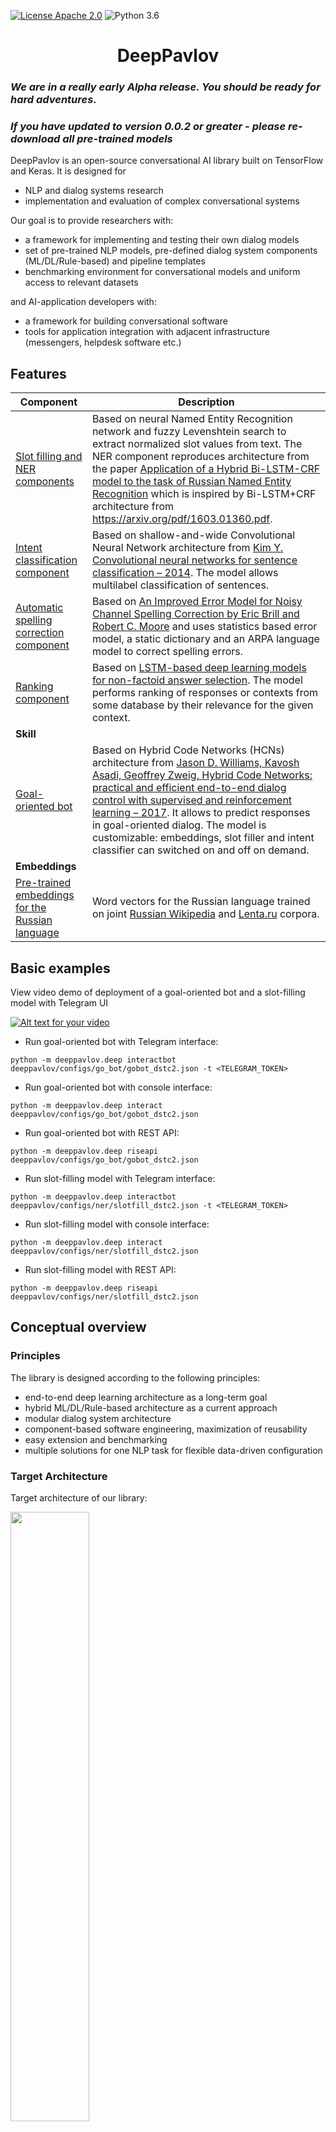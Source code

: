 [![License Apache 2.0](https://img.shields.io/badge/license-Apache%202.0-blue.svg)](https://github.com/deepmipt/DeepPavlov/blob/master/LICENSE)
![Python 3.6](https://img.shields.io/badge/python-3.6-green.svg)

# <center>DeepPavlov</center>
### *We are in a really early Alpha release. You should be ready for hard adventures.*
### *If you have updated to version 0.0.2 or greater - please re-download all pre-trained models*
DeepPavlov is an open-source conversational AI library built on TensorFlow and Keras. It is designed for
 * NLP and dialog systems research
 * implementation and evaluation of complex conversational systems
 
Our goal is to provide researchers with:
 * a framework for implementing and testing their own dialog models
 * set of pre-trained NLP models, pre-defined dialog system components (ML/DL/Rule-based) and pipeline templates
 * benchmarking environment for conversational models and uniform access to relevant datasets
 
and AI-application developers with:
 * a framework for building conversational software
 * tools for application integration with adjacent infrastructure (messengers, helpdesk software etc.)

## Features


| Component | Description |
| --------- | ----------- |
| [Slot filling and NER components](deeppavlov/models/ner/README.md) | Based on neural Named Entity Recognition network and fuzzy Levenshtein search to extract normalized slot values from text. The NER component reproduces architecture from the paper [Application of a Hybrid Bi-LSTM-CRF model to the task of Russian Named Entity Recognition](https://arxiv.org/pdf/1709.09686.pdf) which is inspired by Bi-LSTM+CRF architecture from https://arxiv.org/pdf/1603.01360.pdf. |
| [Intent classification component](deeppavlov/models/classifiers/intents/README.md) | Based on shallow-and-wide Convolutional Neural Network architecture from [Kim Y. Convolutional neural networks for sentence classification – 2014](https://arxiv.org/pdf/1408.5882). The model allows multilabel classification of sentences. |
| [Automatic spelling correction component](deeppavlov/models/spellers/error_model/README.md) | Based on [An Improved Error Model for Noisy Channel Spelling Correction by Eric Brill and Robert C. Moore](http://www.aclweb.org/anthology/P00-1037) and uses statistics based error model, a static dictionary and an ARPA language model to correct spelling errors. |
| [Ranking component](deeppavlov/models/ranking/README.md) |  Based on [LSTM-based deep learning models for non-factoid answer selection](https://arxiv.org/abs/1511.04108). The model performs ranking of responses or contexts from some database by their relevance for the given context. |
| **Skill** |  |
| [Goal-oriented bot](deeppavlov/skills/go_bot/README.md) | Based on Hybrid Code Networks (HCNs) architecture from [Jason D. Williams, Kavosh Asadi, Geoffrey Zweig, Hybrid Code Networks: practical and efficient end-to-end dialog control with supervised and reinforcement learning – 2017](https://arxiv.org/abs/1702.03274). It allows to predict responses in goal-oriented dialog. The model is customizable: embeddings, slot filler and intent classifier can switched on and off on demand. |
| **Embeddings** |  |
| [Pre-trained embeddings for the Russian language](pretrained-vectors.md) | Word vectors for the Russian language trained on joint [Russian Wikipedia](https://ru.wikipedia.org/wiki/%D0%97%D0%B0%D0%B3%D0%BB%D0%B0%D0%B2%D0%BD%D0%B0%D1%8F_%D1%81%D1%82%D1%80%D0%B0%D0%BD%D0%B8%D1%86%D0%B0) and [Lenta.ru](https://lenta.ru/) corpora. |

## Basic examples

View video demo of deployment of a goal-oriented bot and a slot-filling model with Telegram UI

[![Alt text for your video](https://img.youtube.com/vi/yzoiCa_sMuY/0.jpg)](https://youtu.be/yzoiCa_sMuY)
          
 * Run goal-oriented bot with Telegram interface:
 ```
 python -m deeppavlov.deep interactbot deeppavlov/configs/go_bot/gobot_dstc2.json -t <TELEGRAM_TOKEN>
 ```
 * Run goal-oriented bot with console interface:
 ```
 python -m deeppavlov.deep interact deeppavlov/configs/go_bot/gobot_dstc2.json
 ```
  * Run goal-oriented bot with REST API:
 ```
 python -m deeppavlov.deep riseapi deeppavlov/configs/go_bot/gobot_dstc2.json
 ``` 
  * Run slot-filling model with Telegram interface:
 ```
 python -m deeppavlov.deep interactbot deeppavlov/configs/ner/slotfill_dstc2.json -t <TELEGRAM_TOKEN>
 ```
 * Run slot-filling model with console interface:
 ```
 python -m deeppavlov.deep interact deeppavlov/configs/ner/slotfill_dstc2.json
 ```
 * Run slot-filling model with REST API:
 ```
 python -m deeppavlov.deep riseapi deeppavlov/configs/ner/slotfill_dstc2.json
 ```
## Conceptual overview

### Principles
The library is designed according to the following principles:
 * end-to-end deep learning architecture as a long-term goal
 * hybrid ML/DL/Rule-based architecture as a current approach
 * modular dialog system architecture
 * component-based software engineering, maximization of reusability
 * easy extension and benchmarking
 * multiple solutions for one NLP task for flexible data-driven configuration

### Target Architecture
Target architecture of our library:
<p align="left">
<img src="http://lnsigo.mipt.ru/export/images/deeppavlov_architecture.png" width="50%" height="50%"/>
</p>
DeepPavlov is built on top of machine learning frameworks (TensorFlow, Keras). Other external libraries can be used to build basic components.

### Key Concepts
 * `Agent` - a conversational agent communicating with users in natural language (text)
 * `Skill` - a unit of interaction that fulfills user’s needs. Typically, a user’s need is fulfilled by presenting information or completing a transaction (e.g. answer question by FAQ, booking tickets etc.); however, for some tasks success is defined as continuous engagement (e.g. chit-chat)
 * `Components` - atomic functionality blocks
   * `Rule-based Components` - cannot be trained
   * `Machine Learning Components` - can be trained only separately
   * `Deep Learning Components` - can be trained separately and in end-to-end mode being joined in chain
 * `Switcher` - mechanism which is used by agent to rank and select the final response shown to user
 * `Components Chainer` - tool for building an agent/component pipeline from heterogeneous components (rule-based/ml/dl). Allows to train and infer from pipeline as a whole.


### Contents

 * [Installation](#installation)
 * [Quick start](#quick-start)
 * [Technical overview](#technical-overview)
    * [Project modules](#project-modules)
    * [Config](#config)
    * [Training](#training)
    * [Train config](#train-config)
    * [Train parameters](#train-parameters)
    * [DatasetReader](#datasetreader)
    * [DatasetIterator](#datasetiterator)
    * [Inference](#inference)
 * [License](#license)
 * [Support and collaboration](#support-and-collaboration)
 * [The Team](#the-team)
 

## Installation
0. Currently we support only `Linux` platform and `Python 3.6` (**`Python 3.5` is not supported!**)

1. Create a virtual environment with `Python 3.6`
    ```
    virtualenv env
    ```
2. Activate the environment.
    ```
    source ./env/bin/activate
    ```
3. Clone the repo and `cd` to project root
   ```
   git clone https://github.com/deepmipt/DeepPavlov.git
   cd DeepPavlov
   ```
4. Install the requirements:
    ```
    python setup.py develop
    ```
5. Install `spacy` dependencies:
    ```
    python -m spacy download en
    ```

## Quick start

To use our pre-trained models, you should first download them:
```
python -m deeppavlov.download [-all] 
```
* running this command without options will download basic examples, `[-all]` option will download **all** our pre-trained models.
* Warning! `[-all]` requires about 10 GB of free space on disk.
    
Then you can interact with the models or train them with the following command:

```
python -m deeppavlov.deep <mode> <path_to_config>
```

* `<mode>` can be 'train', 'interact', 'interactbot' or 'riseapi'
* `<path_to_config>` should be a path to an NLP pipeline json config

For 'interactbot' mode you should specify Telegram bot token in `-t` parameter or in `TELEGRAM_TOKEN` environment variable.

For 'riseapi' mode you should specify api settings (host, port, etc.) in [*utils/server_utils/server_config.json*](utils/server_utils/server_config.json) configuration file. If provided, values from *model_defaults* section override values for the same parameters from *common_defaults* section. Model names in *model_defaults* section should be similar to the class names of the models main component.

Available model configs are:

- ```deeppavlov/configs/go_bot/*.json```

- ```deeppavlov/configs/seq2seq_go_bot/*.json```

- ```deeppavlov/configs/squad/*.json```

- ```deeppavlov/configs/intents/*.json```

- ```deeppavlov/configs/ner/*.json```

- ```deeppavlov/configs/rankinf/*.json```

- ```deeppavlov/configs/error_model/*.json```

---

## Technical overview

### Project modules

<table>
<tr>
    <td><b> deeppavlov.core.commands </b></td>
    <td> basic training and inference functions  </td>
</tr>
<tr>
    <td><b> deeppavlov.core.common </b></td>
    <td> registration and classes initialization functionality, class method decorators </td>
</tr>
<tr>
    <td><b> deeppavlov.core.data </b></td>
    <td> basic <b><i>DatasetIterator</i></b>, <b><i>DatasetReader</i></b> and <b><i>Vocab</i></b> classes </td>
</tr>
<tr>
    <td><b> deeppavlov.core.layers </b></td>
    <td> collection of commonly used <b><i>Layers</i></b> for TF models </td>
</tr>
<tr>
    <td><b> deeppavlov.core.models </b></td>
    <td> abstract model classes and interfaces </td>
</tr>
<tr>
    <td><b> deeppavlov.dataset_readers </b></td>
    <td> concrete <b><i>DatasetReader</i></b> classes </td>
</tr>
<tr>
    <td><b> deeppavlov.dataset_iterators </b></td>
    <td> concrete <b><i>DatasetIterators</i></b> classes </td>
</tr>
<tr>
    <td><b> deeppavlov.metrics </b></td>
    <td> different <b><i>Metric</i></b> functions </td>
</tr>
<tr>
    <td><b> deeppavlov.models </b></td>
    <td> concrete <b><i>Model</i></b> classes </td>
</tr>
<tr>
    <td><b> deeppavlov.skills </b></td>
    <td> <b><i>Skill</i></b> classes. Skills are dialog models.</td>
</tr>
<tr>
    <td><b> deeppavlov.vocabs </b></td>
    <td> concrete <b><i>Vocab</i></b> classes </td>
</tr>
</table>

### Config

An NLP pipeline config is a JSON file that contains one required element `chainer`:

```
{
  "chainer": {
    "in": ["x"],
    "in_y": ["y"],
    "pipe": [
      ...
    ],
    "out": ["y_predicted"]
  }
}
```

Chainer is a core concept of DeepPavlov library: chainer builds a pipeline from heterogeneous components
(rule-based/ml/dl) and allows to train or infer from pipeline as a whole. Each component in the pipeline specifies
its inputs and outputs as arrays of names, for example: `"in": ["tokens", "features"]` and `"out": ["token_embeddings", "features_embeddings"]` and you can chain outputs of one components with inputs of other components:
```json
{
  "name": "str_lower",
  "in": ["x"],
  "out": ["x_lower"]
},
{
  "name": "nltk_tokenizer",
  "in": ["x_lower"],
  "out": ["x_tokens"]
},
```
Each [Component](deeppavlov/core/models/component.py) in the pipeline must implement method `__call__` and has `name` parameter, which is its registered codename. It can also have any other parameters which repeat its `__init__()` method arguments.
 Default values of `__init__()` arguments will be overridden with the config values during the initialization of a class instance.
 
You can reuse components in the pipeline to process different parts of data with the help of `id` and `ref` parameters:
```json
{
  "name": "nltk_tokenizer",
  "id": "tokenizer",
  "in": ["x_lower"],
  "out": ["x_tokens"]
},
{
  "ref": "tokenizer",
  "in": ["y"],
  "out": ["y_tokens"]
},
```
 
### Training

There are two abstract classes for trainable components: **Estimator** and **NNModel**.  
[**Estimators**](deeppavlov/core/models/estimator.py) are fit once on any data with no batching or early stopping,
so it can be safely done at the time of pipeline initialization. `fit` method has to be implemented for each Estimator. An example of Estimator is [Vocab](deeppavlov/core/data/vocab.py).
[**NNModel**](deeppavlov/core/models/nn_model.py) requires more complex training. It can only be trained in a supervised mode (as opposed to **Estimator** which can be trained in both supervised and unsupervised settings). This process takes multiple epochs with periodic validation and logging.
`train_on_batch` method has to be implemented for each NNModel.

Training is triggered by `deeppavlov.core.commands.train.train_model_from_config()` function.

### Train config

Estimators that are trained should also have `fit_on` parameter which contains a list of input parameter names.
An NNModel should have the `in_y` parameter which contains a list of ground truth answer names. For example:

```json
[
  {
    "id": "classes_vocab",
    "name": "default_vocab",
    "fit_on": ["y"],
    "level": "token",
    "save_path": "vocabs/classes.dict",
    "load_path": "vocabs/classes.dict"
  },
  {
    "in": ["x"],
    "in_y": ["y"],
    "out": ["y_predicted"],
    "name": "intent_model",
    "save_path": "intents/intent_cnn",
    "load_path": "intents/intent_cnn",
    "classes_vocab": {
      "ref": "classes_vocab"
    }
  }
]
```

The config for training the pipeline should have three additional elements: `dataset_reader`, `dataset_iterator` and `train`:

```
{
  "dataset_reader": {
    "name": ...,
    ...
  }
  "dataset_iterator": {
    "name": ...,
    ...
  },
  "chainer": {
    ...
  }
  "train": {
    ...
  }
}
```

### Train Parameters
* `epochs` — maximum number of epochs to train NNModel, defaults to `-1` (infinite)
* `batch_size`,
* `metrics` — list of names of [registered metrics](deeppavlov/metrics) to evaluate the model. The first metric in the list
is used for early stopping
* `metric_optimization` — `maximize` or `minimize` a metric, defaults to `maximize`
* `validation_patience` — how many times in a row the validation metric has to not improve for early stopping, defaults to `5`
* `val_every_n_epochs` — how often to validate the pipe, defaults to `-1` (never)
* `log_every_n_batches`, `log_every_n_epochs` — how often to calculate metrics for train data, defaults to `-1` (never)
* `validate_best`, `test_best` flags to infer the best saved model on valid and test data, defaults to `true`

### DatasetReader

`DatasetReader` class reads data and returns it in a specified format.
A concrete `DatasetReader` class should be inherited from the base
`deeppavlov.data.dataset_reader.DatasetReader` class and registered with a codename:

```python
from deeppavlov.core.common.registry import register
from deeppavlov.core.data.dataset_reader import DatasetReader

@register('dstc2_datasetreader')
class DSTC2DatasetReader(DatasetReader):
```

### DatasetIterator

`DatasetIterator` forms the sets of data ('train', 'valid', 'test') needed for training/inference and divides it into batches.
A concrete `DatasetIterator` class should be registered and can be inherited from
`deeppavlov.data.dataset_iterator.BasicDatasetIterator` class. `deeppavlov.data.dataset_iterator.BasicDatasetIterator`
is not an abstract class and can be used as a `DatasetIterator` as well.

### Inference

All components inherited from `deeppavlov.core.models.component.Component` abstract class can be used for inference. The `__call__()` method should return standard output of a component. For example, a *tokenizer* should return
*tokens*, a *NER recognizer* should return *recognized entities*, a *bot* should return an *utterance*.
A particular format of returned data should be defined in `__call__()`.

Inference is triggered by `deeppavlov.core.commands.infer.interact_model()` function. There is no need in a separate JSON for inference. 

## License

DeepPavlov is Apache 2.0 - licensed.

## Support and collaboration

If you have any questions, bug reports or feature requests, please feel free to post on our [Github Issues](https://github.com/deepmipt/DeepPavlov/issues) page. Please tag your issue with 'bug', 'feature request', or 'question'.  Also we’ll be glad to see your pull requests to add new datasets, models, embeddings, etc.

## The Team

DeepPavlov is built and maintained by [Neural Networks and Deep Learning Lab](https://mipt.ru/english/research/labs/neural-networks-and-deep-learning-lab) at [MIPT](https://mipt.ru/english/) within [iPavlov](http://ipavlov.ai/) project (part of [National Technology Initiative](https://asi.ru/eng/nti/)) and in partnership with [Sberbank](http://www.sberbank.com/).

<p align="center">
<img src="http://ipavlov.ai/img/ipavlov_footer.png" width="50%" height="50%"/>
</p>

